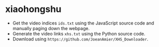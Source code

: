 # xiaohongshu
- Get the video indices `ids.txt` using the JavaScript source code and manually paging down the webpage.
- Generate the video links `xhs.txt` using the Python source code.
- Download using `https://github.com/JoeanAmier/XHS_Downloader`.
